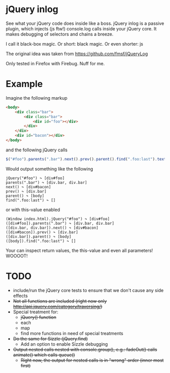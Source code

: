 jQuery inlog
======

See what your jQuery code does inside like a boss.
jQuery inlog is a passive plugin, which injects (js ftw!) console.log calls inside your jQuery core.
It makes debugging of selectors and chains a breeze.

I call it black-box magic. Or short: black magic. Or even shorter: js

The original idea was taken from https://github.com/fmsf/jQueryLog

Only tested in Firefox with Firebug. Nuff for me.


Example
========

Imagine the following markup

```html
<body>
	<div class="bar">
		<div class="bar">
			<div id="foo"></div>
		</div>
	</div>
	<div id="bacon"></div>
</body>
```

and the following jQuery calls

```javascript
$("#foo").parents(".bar").next().prev().parent().find(".foo:last").text("test");
```

Would output something like the following

```
jQuery("#foo") ↷ [div#foo]
parents(".bar") ↷ [div.bar, div.bar]
next() ↷ [div#bacon]
prev() ↷ [div.bar]
parent() ↷ [body]
find(".foo:last") ↷ []
```

or with this-value enabled

```
(Window index.html).jQuery("#foo") ↷ [div#foo]
([div#foo]).parents(".bar") ↷ [div.bar, div.bar]
([div.bar, div.bar]).next() ↷ [div#bacon]
([div#bacon]).prev() ↷ [div.bar]
([div.bar]).parent() ↷ [body]
([body]).find(".foo:last") ↷ []
```

Your can inspect return values, the this-value and even all parameters! WOOOOT!


TODO
========

* include/run the jQuery core tests to ensure that we don't cause any side effects
* ~~Not all functions are included (right now only http://api.jquery.com/category/traversing/)~~
* Special treatment for:
	* ~~jQuery() function~~
	* each
	* map
	* find more functions in need of special treatments
* ~~Do the same for Sizzle (jQuery.find)~~
	* Add an option to enable Sizzle debugging
* ~~Output nested calls nested with console.group(), e.g.: fadeOut() calls animate() which calls queue()~~
	* ~~Right now, the output for nested calls is in "wrong" order (inner most first)~~

